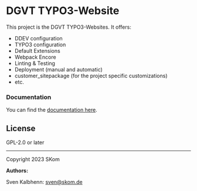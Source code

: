 # DGVT TYPO3-Website

This project is the DGVT TYPO3-Websites.
It offers:

- DDEV configuration
- TYPO3 configuration
- Default Extensions
- Webpack Encore
- Linting & Testing
- Deployment (manual and automatic)
- customer_sitepackage (for the project specific customizations)
- etc.

### Documentation

You can find the [documentation here](docs/README.md).

## License

GPL-2.0 or later

***

Copyright 2023 SKom

**Authors:**

Sven Kalbhenn: [sven@skom.de](mailto:sven@skom.de)
